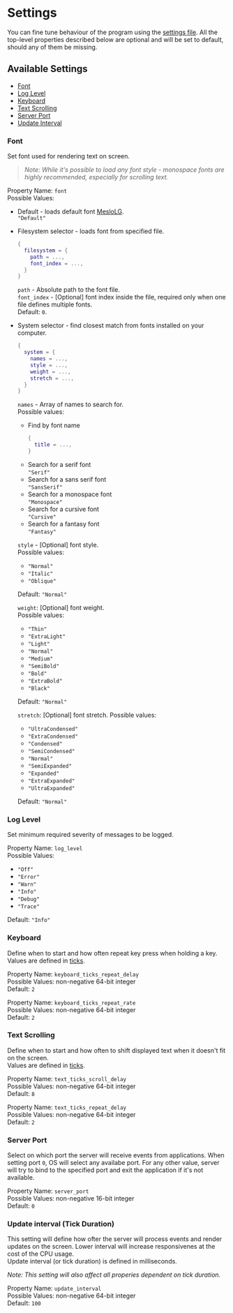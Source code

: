 # Settings

You can fine tune behaviour of the program using the [settings file](../config/settings.lua).
All the top-level properties described below are optional and will be set to default, should any of them be missing.

## Available Settings

- [Font](#font)
- [Log Level](#log-level)
- [Keyboard](#keyboard)
- [Text Scrolling](#text-scrolling)
- [Server Port](#server-port)
- [Update Interval](#update-interval-tick-duration)

### Font

Set font used for rendering text on screen.

> _Note: While it's possible to load any font style - monospace fonts are highly recommended, especially for scrolling
text._

Property Name: `font`  
Possible Values:

- Default - loads default font [MesloLG](../steelseries_oled/assets/fonts/Meslo/).  
  `"Default"`
- Filesystem selector - loads font from specified file.
  ```lua
  {
    filesystem = {
      path = ...,
      font_index = ...,
    }
  }
  ```
  `path` - Absolute path to the font file.  
  `font_index` - [Optional] font index inside the file, required only when one file defines multiple fonts.  
  Default: `0`.
- System selector - find closest match from fonts installed on your computer.
  ```lua
  {
    system = {
      names = ...,
      style = ...,
      weight = ...,
      stretch = ...,
    }
  }
  ```
  `names` - Array of names to search for.  
  Possible values:
    - Find by font name
      ```lua
      {
        title = ...,
      }
      ```
    - Search for a serif font  
      `"Serif"`
    - Search for a sans serif font  
      `"SansSerif"`
    - Search for a monospace font  
      `"Monospace"`
    - Search for a cursive font  
      `"Cursive"`
    - Search for a fantasy font  
      `"Fantasy"`

  `style` - [Optional] font style.  
  Possible values:
    - `"Normal"`
    - `"Italic"`
    - `"Oblique"`

  Default: `"Normal"`

  `weight`: [Optional] font weight.  
  Possible values:
    - `"Thin"`
    - `"ExtraLight"`
    - `"Light"`
    - `"Normal"`
    - `"Medium"`
    - `"SemiBold"`
    - `"Bold"`
    - `"ExtraBold"`
    - `"Black"`

  Default: `"Normal"`

  `stretch`: [Optional] font stretch.
  Possible values:
    - `"UltraCondensed"`
    - `"ExtraCondensed"`
    - `"Condensed"`
    - `"SemiCondensed"`
    - `"Normal"`
    - `"SemiExpanded"`
    - `"Expanded"`
    - `"ExtraExpanded"`
    - `"UltraExpanded"`

  Default: `"Normal"`

### Log Level

Set minimum required severity of messages to be logged.

Property Name: `log_level`  
Possible Values:

- `"Off"`
- `"Error"`
- `"Warn"`
- `"Info"`
- `"Debug"`
- `"Trace"`

Default: `"Info"`

### Keyboard

Define when to start and how often repeat key press when holding a key.  
Values are defined in [ticks](#update-interval-tick-duration).

Property Name: `keyboard_ticks_repeat_delay`  
Possible Values: non-negative 64-bit integer  
Default: `2`

Property Name: `keyboard_ticks_repeat_rate`  
Possible Values: non-negative 64-bit integer  
Default: `2`

### Text Scrolling

Define when to start and how often to shift displayed text when it doesn't fit on the screen.  
Values are defined in [ticks](#update-interval-tick-duration).

Property Name: `text_ticks_scroll_delay`  
Possible Values: non-negative 64-bit integer  
Default: `8`

Property Name: `text_ticks_repeat_delay`  
Possible Values: non-negative 64-bit integer  
Default: `2`

### Server Port

Select on which port the server will receive events from applications. When setting port `0`, OS will select any
availabe port. For any other value, server will try to bind to the specified port and exit the application if it's not
available.

Property Name: `server_port`  
Possible Values: non-negative 16-bit integer  
Default: `0`

### Update interval (Tick Duration)

This setting will define how ofter the server will process events and render updates on the screen. Lower interval will
increase responsivenes at the cost of the CPU usage.  
Update interval (or tick duration) is defined in milliseconds.

_Note: This setting will also affect all properies dependent on tick duration._

Property Name: `update_interval`  
Possible Values: non-negative 64-bit integer  
Default: `100`
